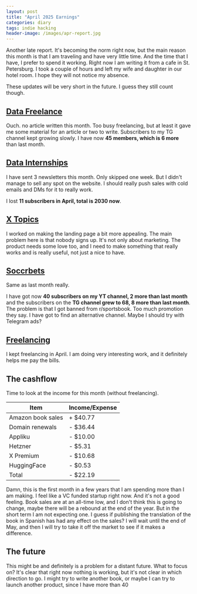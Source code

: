 ```yaml
---
layout: post
title: "April 2025 Earnings"
categories: diary
tags: indie hacking
header-image: /images/apr-report.jpg
---
```


Another late report. It's becoming the norm right now, but the main reason this month is that I am traveling and have very little time. And the time that I have, I prefer to spend it working.
Right now I am writing it from a cafe in St. Petersburg. I took a couple of hours and left my wife and daughter in our hotel room. I hope they will not notice my absence.

These updates will be very short in the future. I guess they still count though.

## [Data Freelance][tg-datafreelance]

Ouch. no article written this month. Too busy freelancing, but at least it gave me some material for an article or two to write. Subscribers to my TG channel kept growing slowly. I have now **45 members, which is 6 more** than last month.

## [Data Internships][datainternships]

I have sent 3 newsletters this month. Only skipped one week. But I didn't manage to sell any spot on the website. I should really push sales with cold emails and DMs for it to really work.

I lost **11 subscribers in April, total is 2030 now**.

## [X Topics][xtopics]

I worked on making the landing page a bit more appealing. The main problem here is that nobody signs up. It's not only about marketing. The product needs some love too, and I need to make something that really works and is really useful, not just a nice to have.

## [Soccrbets][soccrbets]

Same as last month really.

I have got now **40 subscribers on my YT channel, 2 more than last month** and the subscribers on the **TG channel grew to 68, 8 more than last month**. The problem is that I got banned from r/sportsbook. Too much promotion they say. I have got to find an alternative channel. Maybe I should try with Telegram ads?

## [Freelancing][personal]

I kept freelancing in April. I am doing very interesting work, and it definitely helps me pay the bills.

## The cashflow

Time to look at the income for this month (without freelancing).

| Item              | Income/Expense |
| ----------------- | -------------- |
| Amazon book sales | + $40.77       |
| Domain renewals   | - $36.44       |
| Appliku           | - $10.00       |
| Hetzner           | - $5.31        |
| X Premium         | - $10.68       |
| HuggingFace       | - $0.53        |
| Total             | - $22.19       |

Damn, this is the first month in a few years that I am spending more than I am making. I feel like a VC funded startup right now. And it's not a good feeling. Book sales are at an all-time low, and I don't think this is going to change, maybe there will be a rebound at the end of the year. But in the short term I am not expecting one. I guess if publishing the translation of the book in Spanish has had any effect on the sales? I will wait until the end of May, and then I will try to take it off the market to see if it makes a difference.

## The future

This might be and definitely is a problem for a distant future. What to focus on? It's clear that right now nothing is working, but it's not clear in which direction to go. I might try to write another book, or maybe I can try to launch another product, since I have more than 40

[soccrbets]: https://soccrbets.com
[xtopics]: https://xtopics.co
[personal]: https://x.com/tropianhs
[datainternships]: https://datainternships.co
[telegram-soccrbets]: https://t.me/soccrbets
[soccrbets-video]: https://youtu.be/4US_E-1cL0w
[tg-datafreelance]: https://t.me/datafreelance
[yt-video]: https://youtu.be/WXE_ewe6zqM
